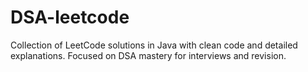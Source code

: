 # DSA-leetcode
Collection of LeetCode solutions in Java with clean code and detailed explanations. Focused on DSA mastery for interviews and revision.

